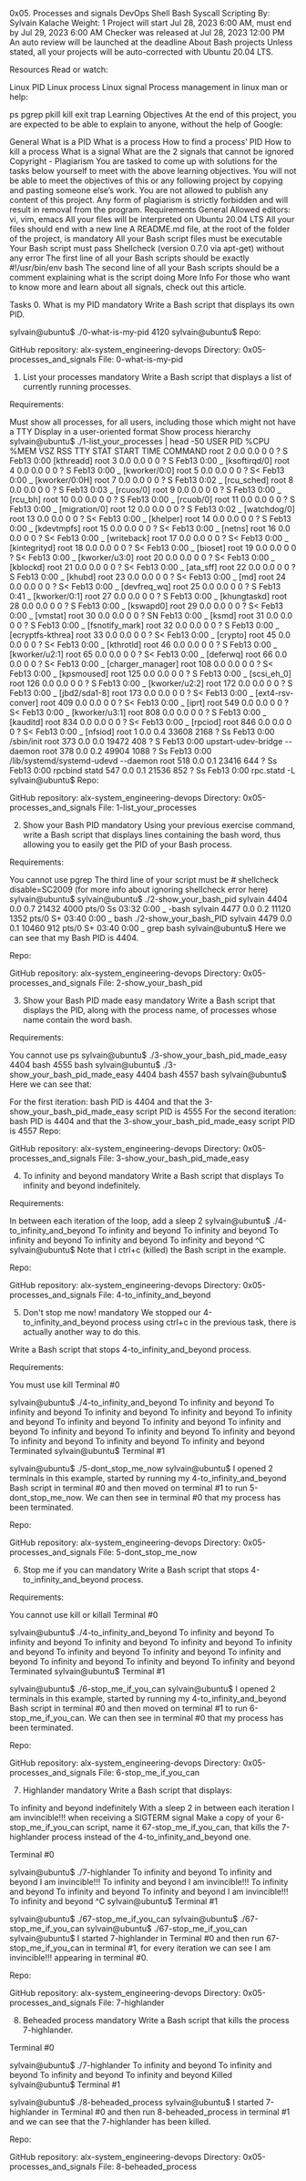 0x05. Processes and signals
DevOps
Shell
Bash
Syscall
Scripting
 By: Sylvain Kalache
 Weight: 1
 Project will start Jul 28, 2023 6:00 AM, must end by Jul 29, 2023 6:00 AM
 Checker was released at Jul 28, 2023 12:00 PM
 An auto review will be launched at the deadline
About Bash projects
Unless stated, all your projects will be auto-corrected with Ubuntu 20.04 LTS.

Resources
Read or watch:

Linux PID
Linux process
Linux signal
Process management in linux
man or help:

ps
pgrep
pkill
kill
exit
trap
Learning Objectives
At the end of this project, you are expected to be able to explain to anyone, without the help of Google:

General
What is a PID
What is a process
How to find a process’ PID
How to kill a process
What is a signal
What are the 2 signals that cannot be ignored
Copyright - Plagiarism
You are tasked to come up with solutions for the tasks below yourself to meet with the above learning objectives.
You will not be able to meet the objectives of this or any following project by copying and pasting someone else’s work.
You are not allowed to publish any content of this project.
Any form of plagiarism is strictly forbidden and will result in removal from the program.
Requirements
General
Allowed editors: vi, vim, emacs
All your files will be interpreted on Ubuntu 20.04 LTS
All your files should end with a new line
A README.md file, at the root of the folder of the project, is mandatory
All your Bash script files must be executable
Your Bash script must pass Shellcheck (version 0.7.0 via apt-get) without any error
The first line of all your Bash scripts should be exactly #!/usr/bin/env bash
The second line of all your Bash scripts should be a comment explaining what is the script doing
More Info
For those who want to know more and learn about all signals, check out this article.

Tasks
0. What is my PID
mandatory
Write a Bash script that displays its own PID.

sylvain@ubuntu$ ./0-what-is-my-pid
4120
sylvain@ubuntu$
Repo:

GitHub repository: alx-system_engineering-devops
Directory: 0x05-processes_and_signals
File: 0-what-is-my-pid
   
1. List your processes
mandatory
Write a Bash script that displays a list of currently running processes.

Requirements:

Must show all processes, for all users, including those which might not have a TTY
Display in a user-oriented format
Show process hierarchy
sylvain@ubuntu$ ./1-list_your_processes | head -50
USER       PID %CPU %MEM    VSZ   RSS TTY      STAT START   TIME COMMAND
root         2  0.0  0.0      0     0 ?        S    Feb13   0:00 [kthreadd]
root         3  0.0  0.0      0     0 ?        S    Feb13   0:00  \_ [ksoftirqd/0]
root         4  0.0  0.0      0     0 ?        S    Feb13   0:00  \_ [kworker/0:0]
root         5  0.0  0.0      0     0 ?        S<   Feb13   0:00  \_ [kworker/0:0H]
root         7  0.0  0.0      0     0 ?        S    Feb13   0:02  \_ [rcu_sched]
root         8  0.0  0.0      0     0 ?        S    Feb13   0:03  \_ [rcuos/0]
root         9  0.0  0.0      0     0 ?        S    Feb13   0:00  \_ [rcu_bh]
root        10  0.0  0.0      0     0 ?        S    Feb13   0:00  \_ [rcuob/0]
root        11  0.0  0.0      0     0 ?        S    Feb13   0:00  \_ [migration/0]
root        12  0.0  0.0      0     0 ?        S    Feb13   0:02  \_ [watchdog/0]
root        13  0.0  0.0      0     0 ?        S<   Feb13   0:00  \_ [khelper]
root        14  0.0  0.0      0     0 ?        S    Feb13   0:00  \_ [kdevtmpfs]
root        15  0.0  0.0      0     0 ?        S<   Feb13   0:00  \_ [netns]
root        16  0.0  0.0      0     0 ?        S<   Feb13   0:00  \_ [writeback]
root        17  0.0  0.0      0     0 ?        S<   Feb13   0:00  \_ [kintegrityd]
root        18  0.0  0.0      0     0 ?        S<   Feb13   0:00  \_ [bioset]
root        19  0.0  0.0      0     0 ?        S<   Feb13   0:00  \_ [kworker/u3:0]
root        20  0.0  0.0      0     0 ?        S<   Feb13   0:00  \_ [kblockd]
root        21  0.0  0.0      0     0 ?        S<   Feb13   0:00  \_ [ata_sff]
root        22  0.0  0.0      0     0 ?        S    Feb13   0:00  \_ [khubd]
root        23  0.0  0.0      0     0 ?        S<   Feb13   0:00  \_ [md]
root        24  0.0  0.0      0     0 ?        S<   Feb13   0:00  \_ [devfreq_wq]
root        25  0.0  0.0      0     0 ?        S    Feb13   0:41  \_ [kworker/0:1]
root        27  0.0  0.0      0     0 ?        S    Feb13   0:00  \_ [khungtaskd]
root        28  0.0  0.0      0     0 ?        S    Feb13   0:00  \_ [kswapd0]
root        29  0.0  0.0      0     0 ?        S<   Feb13   0:00  \_ [vmstat]
root        30  0.0  0.0      0     0 ?        SN   Feb13   0:00  \_ [ksmd]
root        31  0.0  0.0      0     0 ?        S    Feb13   0:00  \_ [fsnotify_mark]
root        32  0.0  0.0      0     0 ?        S    Feb13   0:00  \_ [ecryptfs-kthrea]
root        33  0.0  0.0      0     0 ?        S<   Feb13   0:00  \_ [crypto]
root        45  0.0  0.0      0     0 ?        S<   Feb13   0:00  \_ [kthrotld]
root        46  0.0  0.0      0     0 ?        S    Feb13   0:00  \_ [kworker/u2:1]
root        65  0.0  0.0      0     0 ?        S<   Feb13   0:00  \_ [deferwq]
root        66  0.0  0.0      0     0 ?        S<   Feb13   0:00  \_ [charger_manager]
root       108  0.0  0.0      0     0 ?        S<   Feb13   0:00  \_ [kpsmoused]
root       125  0.0  0.0      0     0 ?        S    Feb13   0:00  \_ [scsi_eh_0]
root       126  0.0  0.0      0     0 ?        S    Feb13   0:00  \_ [kworker/u2:2]
root       172  0.0  0.0      0     0 ?        S    Feb13   0:00  \_ [jbd2/sda1-8]
root       173  0.0  0.0      0     0 ?        S<   Feb13   0:00  \_ [ext4-rsv-conver]
root       409  0.0  0.0      0     0 ?        S<   Feb13   0:00  \_ [iprt]
root       549  0.0  0.0      0     0 ?        S<   Feb13   0:00  \_ [kworker/u3:1]
root       808  0.0  0.0      0     0 ?        S    Feb13   0:00  \_ [kauditd]
root       834  0.0  0.0      0     0 ?        S<   Feb13   0:00  \_ [rpciod]
root       846  0.0  0.0      0     0 ?        S<   Feb13   0:00  \_ [nfsiod]
root         1  0.0  0.4  33608  2168 ?        Ss   Feb13   0:00 /sbin/init
root       373  0.0  0.0  19472   408 ?        S    Feb13   0:00 upstart-udev-bridge --daemon
root       378  0.0  0.2  49904  1088 ?        Ss   Feb13   0:00 /lib/systemd/systemd-udevd --daemon
root       518  0.0  0.1  23416   644 ?        Ss   Feb13   0:00 rpcbind
statd      547  0.0  0.1  21536   852 ?        Ss   Feb13   0:00 rpc.statd -L
sylvain@ubuntu$
Repo:

GitHub repository: alx-system_engineering-devops
Directory: 0x05-processes_and_signals
File: 1-list_your_processes
   
2. Show your Bash PID
mandatory
Using your previous exercise command, write a Bash script that displays lines containing the bash word, thus allowing you to easily get the PID of your Bash process.

Requirements:

You cannot use pgrep
The third line of your script must be # shellcheck disable=SC2009 (for more info about ignoring shellcheck error here)
sylvain@ubuntu$ sylvain@ubuntu$ ./2-show_your_bash_pid
sylvain   4404  0.0  0.7  21432  4000 pts/0    Ss   03:32   0:00          \_ -bash
sylvain   4477  0.0  0.2  11120  1352 pts/0    S+   03:40   0:00              \_ bash ./2-show_your_bash_PID
sylvain   4479  0.0  0.1  10460   912 pts/0    S+   03:40   0:00                  \_ grep bash
sylvain@ubuntu$ 
Here we can see that my Bash PID is 4404.

Repo:

GitHub repository: alx-system_engineering-devops
Directory: 0x05-processes_and_signals
File: 2-show_your_bash_pid
   
3. Show your Bash PID made easy
mandatory
Write a Bash script that displays the PID, along with the process name, of processes whose name contain the word bash.

Requirements:

You cannot use ps
sylvain@ubuntu$ ./3-show_your_bash_pid_made_easy
4404 bash
4555 bash
sylvain@ubuntu$ ./3-show_your_bash_pid_made_easy
4404 bash
4557 bash
sylvain@ubuntu$ 
Here we can see that:

For the first iteration: bash PID is 4404 and that the 3-show_your_bash_pid_made_easy script PID is 4555
For the second iteration: bash PID is 4404 and that the 3-show_your_bash_pid_made_easy script PID is 4557
Repo:

GitHub repository: alx-system_engineering-devops
Directory: 0x05-processes_and_signals
File: 3-show_your_bash_pid_made_easy
   
4. To infinity and beyond
mandatory
Write a Bash script that displays To infinity and beyond indefinitely.

Requirements:

In between each iteration of the loop, add a sleep 2
sylvain@ubuntu$ ./4-to_infinity_and_beyond
To infinity and beyond
To infinity and beyond
To infinity and beyond
To infinity and beyond
To infinity and beyond
^C
sylvain@ubuntu$ 
Note that I ctrl+c (killed) the Bash script in the example.

Repo:

GitHub repository: alx-system_engineering-devops
Directory: 0x05-processes_and_signals
File: 4-to_infinity_and_beyond
   
5. Don't stop me now!
mandatory
We stopped our 4-to_infinity_and_beyond process using ctrl+c in the previous task, there is actually another way to do this.

Write a Bash script that stops 4-to_infinity_and_beyond process.

Requirements:

You must use kill
Terminal #0

sylvain@ubuntu$ ./4-to_infinity_and_beyond
To infinity and beyond
To infinity and beyond
To infinity and beyond
To infinity and beyond
To infinity and beyond
To infinity and beyond
To infinity and beyond
To infinity and beyond
To infinity and beyond
To infinity and beyond
To infinity and beyond
To infinity and beyond
To infinity and beyond
To infinity and beyond
Terminated
sylvain@ubuntu$ 
Terminal #1

sylvain@ubuntu$ ./5-dont_stop_me_now 
sylvain@ubuntu$ 
I opened 2 terminals in this example, started by running my 4-to_infinity_and_beyond Bash script in terminal #0 and then moved on terminal #1 to run 5-dont_stop_me_now. We can then see in terminal #0 that my process has been terminated.

Repo:

GitHub repository: alx-system_engineering-devops
Directory: 0x05-processes_and_signals
File: 5-dont_stop_me_now
   
6. Stop me if you can
mandatory
Write a Bash script that stops 4-to_infinity_and_beyond process.

Requirements:

You cannot use kill or killall
Terminal #0

sylvain@ubuntu$ ./4-to_infinity_and_beyond
To infinity and beyond
To infinity and beyond
To infinity and beyond
To infinity and beyond
To infinity and beyond
To infinity and beyond
To infinity and beyond
To infinity and beyond
To infinity and beyond
To infinity and beyond
To infinity and beyond
Terminated
sylvain@ubuntu$ 
Terminal #1

sylvain@ubuntu$ ./6-stop_me_if_you_can
sylvain@ubuntu$ 
I opened 2 terminals in this example, started by running my 4-to_infinity_and_beyond Bash script in terminal #0 and then moved on terminal #1 to run 6-stop_me_if_you_can. We can then see in terminal #0 that my process has been terminated.

Repo:

GitHub repository: alx-system_engineering-devops
Directory: 0x05-processes_and_signals
File: 6-stop_me_if_you_can
   
7. Highlander
mandatory
Write a Bash script that displays:

To infinity and beyond indefinitely
With a sleep 2 in between each iteration
I am invincible!!! when receiving a SIGTERM signal
Make a copy of your 6-stop_me_if_you_can script, name it 67-stop_me_if_you_can, that kills the 7-highlander process instead of the 4-to_infinity_and_beyond one.

Terminal #0

sylvain@ubuntu$ ./7-highlander
To infinity and beyond
To infinity and beyond
I am invincible!!!
To infinity and beyond
I am invincible!!!
To infinity and beyond
To infinity and beyond
To infinity and beyond
I am invincible!!!
To infinity and beyond
^C
sylvain@ubuntu$ 
Terminal #1

sylvain@ubuntu$ ./67-stop_me_if_you_can 
sylvain@ubuntu$ ./67-stop_me_if_you_can
sylvain@ubuntu$ ./67-stop_me_if_you_can
sylvain@ubuntu$ 
I started 7-highlander in Terminal #0 and then run 67-stop_me_if_you_can in terminal #1, for every iteration we can see I am invincible!!! appearing in terminal #0.

Repo:

GitHub repository: alx-system_engineering-devops
Directory: 0x05-processes_and_signals
File: 7-highlander
   
8. Beheaded process
mandatory
Write a Bash script that kills the process 7-highlander.

Terminal #0

sylvain@ubuntu$ ./7-highlander 
To infinity and beyond
To infinity and beyond
To infinity and beyond
To infinity and beyond
Killed
sylvain@ubuntu$ 
Terminal #1

sylvain@ubuntu$ ./8-beheaded_process
sylvain@ubuntu$ 
I started 7-highlander in Terminal #0 and then run 8-beheaded_process in terminal #1 and we can see that the 7-highlander has been killed.

Repo:

GitHub repository: alx-system_engineering-devops
Directory: 0x05-processes_and_signals
File: 8-beheaded_process
